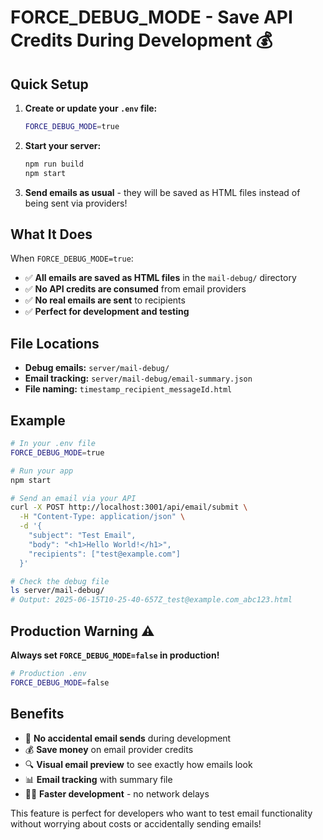 # FORCE_DEBUG_MODE - Save API Credits During Development 💰

## Quick Setup

1. **Create or update your `.env` file:**
   ```bash
   FORCE_DEBUG_MODE=true
   ```

2. **Start your server:**
   ```bash
   npm run build
   npm start
   ```

3. **Send emails as usual** - they will be saved as HTML files instead of being sent via providers!

## What It Does

When `FORCE_DEBUG_MODE=true`:
- ✅ **All emails are saved as HTML files** in the `mail-debug/` directory
- ✅ **No API credits are consumed** from email providers  
- ✅ **No real emails are sent** to recipients
- ✅ **Perfect for development and testing**

## File Locations

- **Debug emails:** `server/mail-debug/`
- **Email tracking:** `server/mail-debug/email-summary.json`
- **File naming:** `timestamp_recipient_messageId.html`

## Example

```bash
# In your .env file
FORCE_DEBUG_MODE=true

# Run your app
npm start

# Send an email via your API
curl -X POST http://localhost:3001/api/email/submit \
  -H "Content-Type: application/json" \
  -d '{
    "subject": "Test Email",
    "body": "<h1>Hello World!</h1>",
    "recipients": ["test@example.com"]
  }'

# Check the debug file
ls server/mail-debug/
# Output: 2025-06-15T10-25-40-657Z_test@example.com_abc123.html
```

## Production Warning ⚠️

**Always set `FORCE_DEBUG_MODE=false` in production!**

```bash
# Production .env
FORCE_DEBUG_MODE=false
```

## Benefits

- 🚫 **No accidental email sends** during development
- 💰 **Save money** on email provider credits
- 🔍 **Visual email preview** to see exactly how emails look
- 📊 **Email tracking** with summary file
- 🏃‍♂️ **Faster development** - no network delays

This feature is perfect for developers who want to test email functionality without worrying about costs or accidentally sending emails! 
